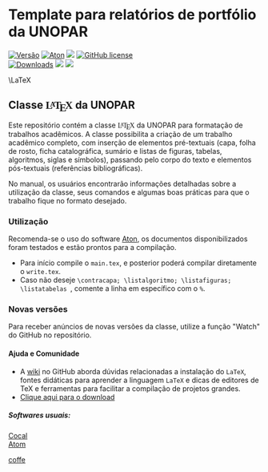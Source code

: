 <h1>Template para relatórios de portfólio da UNOPAR </h1>


[![Versão](https://img.shields.io/badge/Versão-1.2-brightgreen.svg)](https://github.com/OgliariNatan/Template-UNOPAR)
[![Aton](https://img.shields.io/badge/-Aton-green)](https://atom.io/)
<img src="https://img.shields.io/github/languages/code-size/OgliariNatan/Template-UNOPAR?color=violet&style=plastic" />
[![GitHub license](https://img.shields.io/badge/license-MIT-blue.svg)](https://github.com/OgliariNatan/Template-UNOPAR/blob/main/LICENSE) <br>
[![Downloads](https://img.shields.io/badge/download-Relatório%20portfólio-brightgreen.svg)](https://github.com/OgliariNatan/Template-UNOPAR/archive/refs/tags/v1.1.zip)
<img src="https://img.shields.io/github/languages/top/OgliariNatan/Template-UNOPAR?color=violet&label=TeX&style=plastic" /> <img src="https://img.shields.io/badge/Feito%20com-LaTeX-1f425f.svg"/>

\LaTeX

<h2> Classe <span class="texhtml" style="font-family: 'CMU Serif', cmr10, LMRoman10-Regular, 'Nimbus Roman No9 L', 'Times New Roman', Times, serif;">L<span style="text-transform: uppercase; font-size: 70%; margin-left: -0.36em; vertical-align: 0.3em; line-height: 0; margin-right: -0.15em;">a</span>T<span style="text-transform: uppercase; margin-left: -0.1667em; vertical-align: -0.5ex; line-height: 0; margin-right: -0.125em;">e</span>X</span> da UNOPAR </h2>

Este repositório contém a classe <span class="texhtml" style="font-family: 'CMU Serif', cmr10, LMRoman10-Regular, 'Nimbus Roman No9 L', 'Times New Roman', Times, serif;">L<span style="text-transform: uppercase; font-size: 70%; margin-left: -0.36em; vertical-align: 0.3em; line-height: 0; margin-right: -0.15em;">a</span>T<span style="text-transform: uppercase; margin-left: -0.1667em; vertical-align: -0.5ex; line-height: 0; margin-right: -0.125em;">e</span>X</span> da UNOPAR para formatação de trabalhos acadêmicos. A classe possibilita a criação de um trabalho acadêmico completo, com inserção de elementos pré-textuais (capa, folha de rosto, ficha catalográfica, sumário e listas de figuras, tabelas, algoritmos, siglas e símbolos), passando pelo corpo do texto e elementos pós-textuais (referências bibliográficas).

No manual, os usuários encontrarão informações detalhadas sobre a utilização da classe, seus comandos e algumas boas práticas para que o trabalho fique no formato desejado.




<h3> Utilização </h3> <p>
Recomenda-se o uso do software <a href="https://atom.io/">Aton</a>, os documentos disponibilizados foram testados e estão prontos para a compilação. <br>

* Para início compile o ```main.tex```, e posterior poderá compilar diretamente o ```write.tex```.
* Caso não deseje ```\contracapa; \listalgoritmo;
\listafiguras;
\listatabelas ```, comente a linha em específico com o ```%```.

</p>
<h3> Novas versões </h3><p>
Para receber anúncios de novas versões da classe, utilize a função "Watch" do GitHub no repositório.
</p>
<h4> Ajuda e Comunidade </h4><p>

* A <a href="https://github.com/OgliariNatan/Template-UNOPAR/wiki">wiki</a> no GitHub aborda dúvidas relacionadas a instalação do ```LaTeX```, fontes didáticas para aprender a linguagem ```LaTeX``` e dicas de editores de TeX e ferramentas para facilitar a compilação de projetos grandes. </br>
* <a href="https://github.com/OgliariNatan/Template-UNOPAR/archive/refs/tags/v1.1.zip">Clique aqui para o download</a>

</p>
<h5> Softwares usuais: </h5><p>
<a href="https://cocalc.com/software">Cocal</a> <br/>
<a href="https://atom.io/">Atom</a> <br/>

 <a href="https://buy.stripe.com/test_14k5lPbFNfLx2hGdQQ">coffe</a> <br/>
</p>
